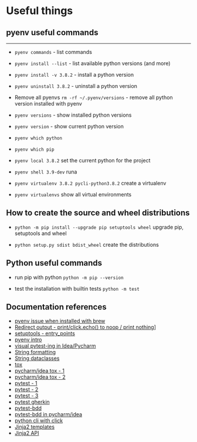 # Useful things

## pyenv useful commands
---

- `pyenv commands` - list commands

- `pyenv install --list` - list available python versions (and more)

- `pyenv install -v 3.8.2` - install a python version

- `pyenv uninstall 3.8.2` - uninstall a python version

- Remove all pyenvs `rm -rf ~/.pyenv/versions` - remove all python version installed with pyenv

- `pyenv versions` - show installed python versions

- `pyenv version` - show current python version

- `pyenv which python`

- `pyenv which pip`

- `pyenv local 3.8.2` set the current python for the project

- `pyenv shell 3.9-dev` runa

- `pyenv virtualenv 3.8.2 pycli-python3.8.2` create a virtualenv

- `pyenv virtualenvs` show all virtual environments

## How to create the source and wheel distributions

- `python -m pip install --upgrade pip setuptools wheel` upgrade pip, setuptools and wheel

- `python setup.py sdist bdist_wheel` create the distributions

## Python useful commands

- run pip with python `python -m pip --version`

- test the installation with builtin tests `python -m test`

## Documentation references

- [pyenv issue when installed with brew](https://stackoverflow.com/a/34156303/1102761)
- [Redirect output - print/click.echo() to noop / print nothing](https://exceptionshub.com/redirecting-stdout-to-nothing-in-python.html)]
- [setuptools - entry_points](https://stackoverflow.com/a/9615473/1102761)
- [pyenv intro](https://realpython.com/intro-to-pyenv/)
- [visual pytest-ing in Idea/Pycharm](https://blog.jetbrains.com/pycharm/2020/06/visual-testing-with-pytest/)
- [String formatting](https://realpython.com/python-string-formatting/)
- [String dataclasses](https://docs.python.org/3/library/dataclasses.html)
- [tox](https://opensource.com/article/19/5/python-tox)
- [pycharm/idea tox - 1](https://www.jetbrains.com/help/pycharm/tox-support.html)
- [pycharm/idea tox - 2](https://www.jetbrains.com/help/pycharm/run-debug-configuration-tox.html)
- [pytest - 1](https://docs.pytest.org/en/latest/getting-started.html)
- [pytest - 2](https://dzone.com/articles/10-awesome-features-of-pytest)
- [pytest - 3](https://towardsdatascience.com/pytest-features-that-you-need-in-your-testing-life-31488dc7d9eb)
- [pytest gherkin](https://pypi.org/project/pytest-bdd/#:~:text=pytest-bdd%20implements%20a%20subset,power%20and%20flexibility%20of%20pytest.)
- [pytest-bdd](https://github.com/pytest-dev/pytest-bdd)
- [pytest-bdd in pycharm/idea](https://blog.jetbrains.com/pycharm/2018/08/pycharm-and-pytest-bdd/)
- [python cli with click](https://click.palletsprojects.com/en/7.x/)
- [Jinja2 templates](https://jinja.palletsprojects.com/en/2.11.x/templates/)
- [Jinja2 API](https://jinja.palletsprojects.com/en/2.11.x/api/#basics)
